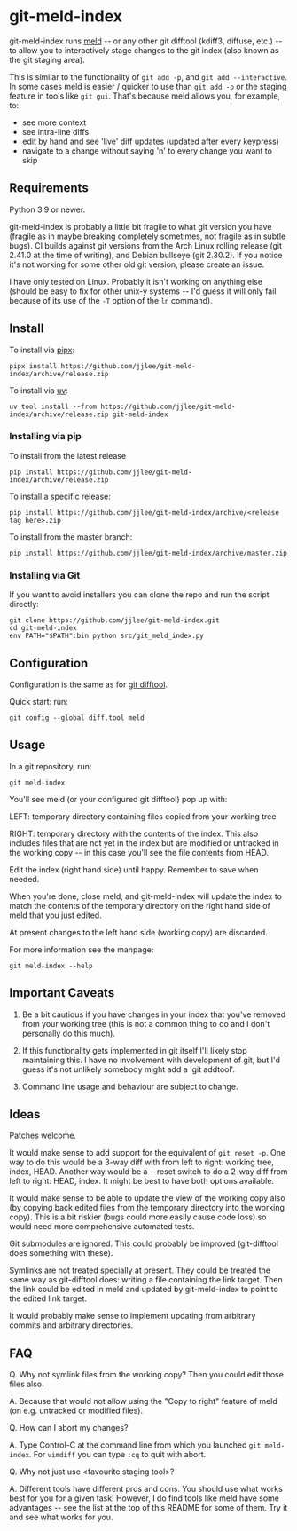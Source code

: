 # git-meld-index

git-meld-index runs [meld](http://meldmerge.org/) -- or any other git
difftool (kdiff3, diffuse, etc.) -- to allow you to interactively
stage changes to the git index (also known as the git staging area).

This is similar to the functionality of `git add -p`, and `git add
--interactive`.  In some cases meld is easier / quicker to use than
`git add -p` or the staging feature in tools like `git gui`.  That's
because meld allows you, for example, to:

* see more context
* see intra-line diffs
* edit by hand and see 'live' diff updates (updated after every keypress)
* navigate to a change without saying 'n' to every change you want to skip


## Requirements

Python 3.9 or newer.

git-meld-index is probably a little bit fragile to what git version you have
(fragile as in maybe breaking completely sometimes, not fragile as in subtle
bugs).  CI builds against git versions from the Arch Linux rolling release (git
2.41.0 at the time of writing), and Debian bullseye (git 2.30.2).  If you notice
it's not working for some other old git version, please create an issue.

I have only tested on Linux.  Probably it isn't working on anything else (should
be easy to fix for other unix-y systems -- I'd guess it will only fail because
of its use of the `-T` option of the `ln` command).


## Install

To install via [pipx](https://github.com/pypa/pipx):

```
pipx install https://github.com/jjlee/git-meld-index/archive/release.zip
```

To install via [uv](https://github.com/astral-sh/uv):

```
uv tool install --from https://github.com/jjlee/git-meld-index/archive/release.zip git-meld-index
```

### Installing via pip

To install from the latest release

```
pip install https://github.com/jjlee/git-meld-index/archive/release.zip
```

To install a specific release:

```
pip install https://github.com/jjlee/git-meld-index/archive/<release tag here>.zip
```

To install from the master branch:

```
pip install https://github.com/jjlee/git-meld-index/archive/master.zip
```

### Installing via Git

If you want to avoid installers you can clone the repo and run the
script directly:

```
git clone https://github.com/jjlee/git-meld-index.git
cd git-meld-index
env PATH="$PATH":bin python src/git_meld_index.py
```


## Configuration

Configuration is the same as for [git difftool][git-difftool-config-docs].

Quick start: run:

```
git config --global diff.tool meld
```

  [git-difftool-config-docs]: http://git-scm.com/docs/git-difftool#_config_variables


## Usage

In a git repository, run:

```
git meld-index
```

You'll see meld (or your configured git difftool) pop up with:

LEFT: temporary directory containing files copied from your working
tree

RIGHT: temporary directory with the contents of the index.  This also
includes files that are not yet in the index but are modified or
untracked in the working copy -- in this case you'll see the file
contents from HEAD.

Edit the index (right hand side) until happy.  Remember to save when
needed.

When you're done, close meld, and git-meld-index will update the index
to match the contents of the temporary directory on the right hand
side of meld that you just edited.

At present changes to the left hand side (working copy) are discarded.

For more information see the manpage:

```
git meld-index --help
```

## Important Caveats

1. Be a bit cautious if you have changes in your index that you've
removed from your working tree (this is not a common thing to do and I
don't personally do this much).

2. If this functionality gets implemented in git itself I'll likely
stop maintaining this.  I have no involvement with development of git,
but I'd guess it's not unlikely somebody might add a 'git addtool'.

3. Command line usage and behaviour are subject to change.


## Ideas

Patches welcome.

It would make sense to add support for the equivalent of `git reset
-p`.  One way to do this would be a 3-way diff with from left to
right: working tree, index, HEAD.  Another way would be a --reset
switch to do a 2-way diff from left to right: HEAD, index.  It might
be best to have both options available.

It would make sense to be able to update the view of the working copy
also (by copying back edited files from the temporary directory into
the working copy).  This is a bit riskier (bugs could more easily
cause code loss) so would need more comprehensive automated tests.

Git submodules are ignored.  This could probably be improved
(git-difftool does something with these).

Symlinks are not treated specially at present.  They could be treated
the same way as git-difftool does: writing a file containing the link
target.  Then the link could be edited in meld and updated by
git-meld-index to point to the edited link target.

It would probably make sense to implement updating from arbitrary
commits and arbitrary directories.


## FAQ

Q. Why not symlink files from the working copy?  Then you could edit
those files also.

A. Because that would not allow using the "Copy to right" feature of
meld (on e.g. untracked or modified files).

Q. How can I abort my changes?

A. Type Control-C at the command line from which you launched `git
meld-index`. For `vimdiff` you can type `:cq` to quit with abort.

Q. Why not just use &lt;favourite staging tool&gt;?

A. Different tools have different pros and cons.  You should use what
works best for you for a given task!  However, I do find tools like
meld have some advantages -- see the list at the top of this README
for some of them.  Try it and see what works for you.
